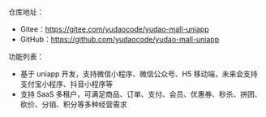 仓库地址：

* Gitee：<https://gitee.com/yudaocode/yudao-mall-uniapp>
* GitHub：<https://github.com/yudaocode/yudao-mall-uniapp>

功能列表：

* 基于 uniapp 开发，支持微信小程序、微信公众号、H5 移动端，未来会支持支付宝小程序、抖音小程序等
* 支持 SaaS 多租户，可满足商品、订单、支付、会员、优惠券、秒杀、拼团、砍价、分销、积分等多种经营需求
